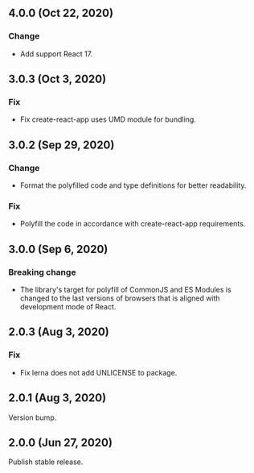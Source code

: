 ## 4.0.0 (Oct 22, 2020)

### Change

- Add support React 17.

## 3.0.3 (Oct 3, 2020)

### Fix

- Fix create-react-app uses UMD module for bundling.

## 3.0.2 (Sep 29, 2020)

### Change

- Format the polyfilled code and type definitions for better readability.

### Fix

- Polyfill the code in accordance with create-react-app requirements.

## 3.0.0 (Sep 6, 2020)

### Breaking change

- The library's target for polyfill of CommonJS and ES Modules is changed to the last versions of
  browsers that is aligned with development mode of React.

## 2.0.3 (Aug 3, 2020)

### Fix

- Fix lerna does not add UNLICENSE to package.

## 2.0.1 (Aug 3, 2020)

Version bump.

## 2.0.0 (Jun 27, 2020)

Publish stable release.
